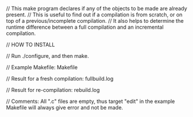 // This make program declares if any of the objects to be made are already present.
// This is useful to find out if a compilation is from scratch, or on top of a previous/incomplete compilation.
// It also helps to determine the runtime difference between a full compilation and an incremental compilation.

// HOW TO INSTALL

// Run ./configure, and then make.

// Example Makefile:
Makefile

// Result for a fresh compilation:
fullbuild.log

// Result for re-compilation:
rebuild.log

// Comments:
All ".c" files are empty, thus target "edit" in the example Makefile will always give error and not be made.
